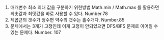 1. 매개변수 최소 최대 값을 구분하기 위한방법 Math.min / Math.max 를 활용하면 최솟값과 최댓값을 바로 사용할 수 있다. Number.78
2. 제곱근의 갯수가 정수면 약수의 갯수는 홀수개다. Number.85
3. 문제에서는 3개가 고정인데 이게 고정이 안되있으면 DFS/BFS 문제로 이어질 수 있는 문제다. Number. 107